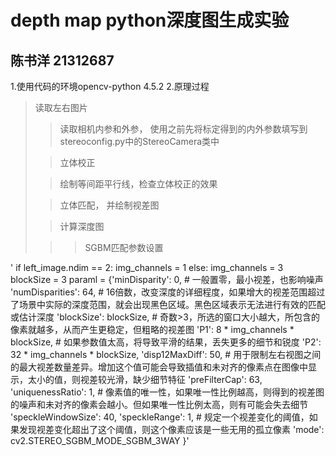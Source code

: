 # depth map python深度图生成实验
## 陈书洋 21312687
1.使用代码的环境opencv-python 4.5.2
2.原理过程
> 读取左右图片
> 
>> 读取相机内参和外参， 使用之前先将标定得到的内外参数填写到stereoconfig.py中的StereoCamera类中
>
>> 立体校正
>
>> 绘制等间距平行线，检查立体校正的效果
>
>> 立体匹配， 并绘制视差图
>
>>  计算深度图
>
>>> SGBM匹配参数设置


   ' if left_image.ndim == 2:
        img_channels = 1
    else:
        img_channels = 3
    blockSize = 3
    paraml = {'minDisparity': 0,       # 一般置零，最小视差，也影响噪声
              'numDisparities': 64,    # 16倍数，改变深度的详细程度，如果增大的视差范围超过了场景中实际的深度范围，就会出现黑色区域。黑色区域表示无法进行有效的匹配或估计深度
              'blockSize': blockSize,  # 奇数>3，所选的窗口大小越大，所包含的像素就越多，从而产生更稳定，但粗略的视差图
              'P1': 8 * img_channels * blockSize,  # 如果参数值太高，将导致平滑的结果，丢失更多的细节和锐度
              'P2': 32 * img_channels * blockSize,
              'disp12MaxDiff': 50,      # 用于限制左右视图之间的最大视差数量差异。增加这个值可能会导致插值和未对齐的像素点在图像中显示，太小的值，则视差较光滑，缺少细节特征
              'preFilterCap': 63,
              'uniquenessRatio': 1,   # 像素值的唯一性，如果唯一性比例越高，则得到的视差图的噪声和未对齐的像素会越小。但如果唯一性比例太高，则有可能会失去细节
              'speckleWindowSize': 40,
              'speckleRange': 1,       # 规定一个视差变化的阈值，如果发现视差变化超出了这个阈值，则这个像素应该是一些无用的孤立像素
              'mode': cv2.STEREO_SGBM_MODE_SGBM_3WAY
              }'


